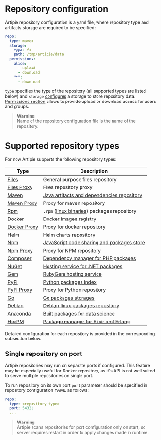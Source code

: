 # Repository configuration

Artipie repository configuration is a yaml file, where repository type and artifacts storage are required
to be specified:
```yaml
repo:
  type: maven
  storage: 
    type: fs
    path: /tmp/artipie/data
  permissions:
    alice:
      - upload
      - download
    "*":
      - download
```
`type` specifies the type of the repository (all supported types are listed below) and `storage` 
[configures](./Configuration-Storage.md) a storage to store repository data. [Permissions section](./Configuration-Repository-Permissions.md)
allows to provide upload or download access for users and groups. 

> **Warning**  
> Name of the repository configuration file is the name of the repository.

# Supported repository types

For now Artipie supports the following repository types:

| Type                                               | Description                                                                               |
|----------------------------------------------------|-------------------------------------------------------------------------------------------|
| [Files](./repositories/file.md)                    | General purpose files repository                                                          |
| [Files Proxy](./repositories/file-proxy-mirror.md) | Files repository proxy                                                                    |
| [Maven](./repositories/maven.md)                   | [Java artifacts and dependencies repository](https://maven.apache.org/what-is-maven.html) |
| [Maven Proxy](./repositories/maven-proxy.md)       | Proxy for maven repository                                                                |
| [Rpm](./repositories/rpm.md)                       | `.rpm` ([linux binaries](https://rpm-packaging-guide.github.io/)) packages repository     |
| [Docker](./repositories/docker.md)                 | [Docker images registry](https://docs.docker.com/registry/)                               |
| [Docker Proxy](./repositories/docker-proxy.md)     | Proxy for docker repository                                                               |
| [Helm](./repositories/helm.md)                     | [Helm charts repository](https://helm.sh/docs/topics/chart_repository/)                   |
| [Npm](./repositories/npm.md)                       | [JavaScript code sharing and packages store](https://www.npmjs.com/)                      |
| [Npm Proxy](./repositories/npm-proxy.md)           | Proxy for NPM repository                                                                  |
| [Composer](./repositories/composer.md)             | [Dependency manager for PHP packages](https://getcomposer.org/)                           |
| [NuGet](./repositories/nuget.md)                   | [Hosting service for .NET packages](https://www.nuget.org/packages)                       |
| [Gem](./repositories/gem.md)                       | [RubyGem hosting service](https://rubygems.org/)                                          |
| [PyPI](./repositories/pypi.md)                     | [Python packages index](https://pypi.org/)                                                |
| [PyPI Proxy](./repositories/pypi-proxy.md)         | Proxy for Python repository                                                               |
| [Go](./repositories/go.md)                         | [Go packages storages](https://golang.org/cmd/go/#hdr-Module_proxy_protocol)              |
| [Debian](./repositories/debian.md)                 | [Debian linux packages repository](https://wiki.debian.org/DebianRepository/Format)       |
| [Anaconda](./repositories/anaconda.md)             | [Built packages for data science](https://www.anaconda.com/)                              |
| [HexPM](./repositories/hexpm.md)                   | [Package manager for Elixir and Erlang](https://www.hex.pm/)                              |

Detailed configuration for each repository is provided in the corresponding subsection below.

## Single repository on port

Artipie repositories may run on separate ports if configured.
This feature may be especially useful for Docker repository,
as it's API is not well suited to serve multiple repositories on single port.

To run repository on its own port
`port` parameter should be specified in repository configuration YAML as follows:

```yaml
repo:
  type: <repository type>
  port: 54321
  ...
```

> **Warning**  
> Artipie scans repositories for port configuration only on start, 
> so server requires restart in order to apply changes made in runtime.
